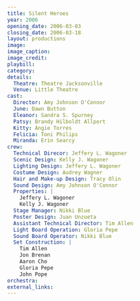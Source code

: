 ```yaml
---
title: Silent Heroes
year: 2006
opening_date: 2006-03-03
closing_date: 2006-03-18
layout: productions
image:
image_caption:
image_credit:
playbill: 
category: 
details:
  Theatre: Theatre Jacksonville
  Venue: Little Theatre
cast:
  Director: Amy Johnson O'Connor
  June: Dawn Button
  Eleanor: Sandra S. Spurney
  Patsy: Brandy Hilboldt Allport
  Kitty: Angie Torres
  Felicia: Toni Philips
  Miranda: Erin Searcy
crew:
  Technical Direcor: Jeffery L. Wagoner
  Scenic Design: Kelly J. Wagoner
  Lighting Design: Jeffery L. Wagoner
  Costume Design: Audrey Wagner
  Hair and Make-up Design: Tracy Olin
  Sound Design: Amy Johnson O'Connor
  Properties: |
    Jeffery L. Wagoner
    Kelly J. Wagoner
  Stage Manager: Nikki Blue
  Poster Design: Juan Unzueta
  Assistant Technical Director: Tim Allen
  Light Board Operation: Gloria Pepe
  Sound Board Operator: Nikki Blue
  Set Construction: |
    Tim Allen
    Jon Brenan
    Aaron Cho
    Gloria Pepe
    John Pope
orchestra:
external_links:
---
```

